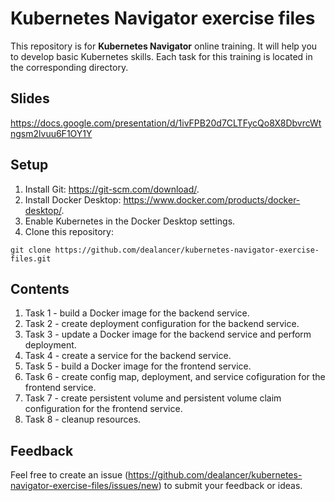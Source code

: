 # Kubernetes Navigator exercise files

This repository is for **Kubernetes Navigator** online training. It will help you to develop basic Kubernetes skills. Each task for this training is located in the corresponding directory.

## Slides

https://docs.google.com/presentation/d/1ivFPB20d7CLTFycQo8X8DbvrcWtngsm2lvuu6F1OY1Y

## Setup

1. Install Git: https://git-scm.com/download/.
2. Install Docker Desktop: https://www.docker.com/products/docker-desktop/.
3. Enable Kubernetes in the Docker Desktop settings.
4. Clone this repository:
```
git clone https://github.com/dealancer/kubernetes-navigator-exercise-files.git
```

## Contents

1. Task 1 - build a Docker image for the backend service.
2. Task 2 - create deployment configuration for the backend service.
3. Task 3 - update a Docker image for the backend service and perform deployment.
4. Task 4 - create a service for the backend service.
5. Task 5 - build a Docker image for the frontend service.
6. Task 6 - create config map, deployment, and service cofiguration for the frontend service.
7. Task 7 - create persistent volume and persistent volume claim configuration for the frontend service.
8. Task 8 - cleanup resources.

## Feedback

Feel free to create an issue (https://github.com/dealancer/kubernetes-navigator-exercise-files/issues/new) to submit your feedback or ideas.
